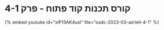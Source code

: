 # קורס תכנות קוד פתוח - פרק 4-1



{% embed youtube id="xIP13AK4usI" file="osdc-2023-03-azrieli-4-1" %}

